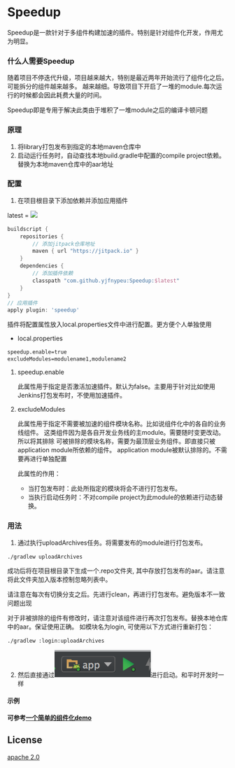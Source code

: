 # Speedup

Speedup是一款针对于多组件构建加速的插件。特别是针对组件化开发，作用尤为明显。

### 什么人需要Speedup

随着项目不停迭代升级，项目越来越大，特别是最近两年开始流行了组件化之后。可能拆分的组件越来越多。
越来越细。导致项目下开启了一堆的module.每次运行的时候都会因此耗费大量的时间。

Speedup即是专用于解决此类由于堆积了一堆module之后的编译卡顿问题

### 原理

1. 将library打包发布到指定的本地maven仓库中
2. 启动运行任务时，自动查找本地build.gradle中配置的compile project依赖。替换为本地maven仓库中的aar地址

### 配置

1. 在项目根目录下添加依赖并添加应用插件

latest = [![](https://jitpack.io/v/yjfnypeu/Speedup.svg)](https://jitpack.io/#yjfnypeu/Speedup)

```groovy
buildscript {
    repositories {
        // 添加jitpack仓库地址
        maven { url "https://jitpack.io" }
    }
    dependencies {
        // 添加插件依赖
        classpath "com.github.yjfnypeu:Speedup:$latest"
    }
}
// 应用插件
apply plugin: 'speedup'
```

插件将配置属性放入local.properties文件中进行配置。更方便个人单独使用

- local.properties

```
speedup.enable=true
excludeModules=modulename1,modulename2
```

1. speedup.enable
    
    此属性用于指定是否激活加速插件。默认为false。主要用于针对比如使用Jenkins打包发布时，不使用加速插件。

2. excludeModules

    此属性用于指定不需要被加速的组件模块名称。比如说组件化中的各自的业务线组件。
    这类组件因为是各自开发业务线的主module。需要随时变更改动。所以将其排除
    可被排除的模块名称，需要为最顶层业务组件。即直接只被application module所依赖的组件。
    application module被默认排除的。不需要再进行单独配置
    
    此属性的作用：
    - 当打包发布时：此处所指定的模块将会不进行打包发布。
    - 当执行启动任务时：不对compile project为此module的依赖进行动态替换。
    
### 用法

1. 通过执行uploadArchives任务。将需要发布的module进行打包发布。

```
./gradlew uploadArchives
```

成功后将在项目根目录下生成一个.repo文件夹, 其中存放打包发布的aar。请注意将此文件夹加入版本控制忽略列表中。

请注意在每次有切换分支之后。先进行clean，再进行打包发布。避免版本不一致问题出现

对于非被排除的组件有修改时，请注意对该组件进行再次打包发布。替换本地仓库中的aar。保证使用正确。
如模块名为login, 可使用以下方式进行重新打包：

```
./gradlew :login:uploadArchives
```
    
2. 然后直接通过![launch](./pics/launch.png)进行启动。和平时开发时一样

#### 示例

****可参考[一个简单的组件化demo](https://github.com/yjfnypeu/AndroidComponent)****
    
## License
[apache 2.0](./LICENCE)